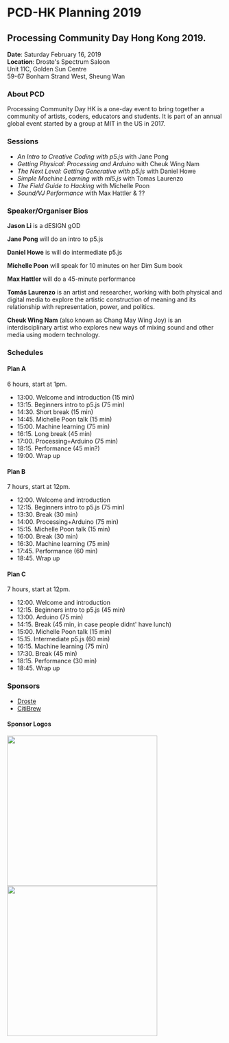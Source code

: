 # PCD-HK Planning 2019

## Processing Community Day Hong Kong 2019. 

**Date**: Saturday February 16, 2019\
**Location**: Droste's Spectrum Saloon\
Unit 11C, Golden Sun Centre\
59-67 Bonham Strand West, Sheung Wan

### About PCD
Processing Community Day HK is a one-day event to bring together a community of artists, coders, educators and students. It is part of an annual global event started by a group at MIT in the US in 2017.

### Sessions
- _An Intro to Creative Coding with p5.js_ with Jane Pong
- _Getting Physical: Processing and Arduino_ with Cheuk Wing Nam
- _The Next Level: Getting Generative with p5.js_ with Daniel Howe
- _Simple Machine Learning with ml5.js_ with Tomas Laurenzo
- _The Field Guide to Hacking_ with Michelle Poon
- _Sound/VJ Performance_ with Max Hattler & ??

### Speaker/Organiser Bios

**Jason Li** is a dESIGN gOD

**Jane Pong** will do an intro to p5.js 

**Daniel Howe** is will do intermediate p5.js

**Michelle Poon** will speak for 10 minutes on her Dim Sum book

**Max Hattler** will do a 45-minute performance

**Tomás Laurenzo** is an artist and researcher, working with both physical and digital media to explore the artistic construction of meaning and its relationship with representation, power, and politics.

**Cheuk Wing Nam** (also known as Chang May Wing Joy) is an interdisciplinary artist who explores new ways of mixing sound and other media using modern technology.

### Schedules

#### Plan A
6 hours, start at 1pm. 
- 13:00. Welcome and introduction (15 min)
- 13:15. Beginners intro to p5.js (75 min)
- 14:30. Short break (15 min)
- 14:45. Michelle Poon talk (15 min)
- 15:00. Machine learning (75 min)
- 16:15. Long break (45 min)
- 17:00. Processing+Arduino (75 min)
- 18:15. Performance (45 min?)
- 19:00. Wrap up

#### Plan B
7 hours, start at 12pm.
- 12:00. Welcome and introduction
- 12:15. Beginners intro to p5.js (75 min)
- 13:30. Break (30 min)
- 14:00. Processing+Arduino (75 min)
- 15:15. Michelle Poon talk (15 min)
- 16:00. Break (30 min)
- 16:30. Machine learning (75 min)
- 17:45. Performance (60 min)
- 18:45. Wrap up

#### Plan C
7 hours, start at 12pm.
- 12:00. Welcome and introduction
- 12:15. Beginners intro to p5.js (45 min)
- 13:00. Arduino (75 min)
- 14:15. Break (45 min, in case people didnt' have lunch)
- 15:00. Michelle Poon talk (15 min)
- 15.15. Intermediate p5.js (60 min)
- 16:15. Machine learning (75 min)
- 17:30. Break (45 min)
- 18:15. Performance (30 min)
- 18:45. Wrap up


### Sponsors
- [Droste](http://droste.hk/)
- [CitiBrew](https://www.facebook.com/citibrewhk/)

#### Sponsor Logos

<div align="left">
  <a href="http://droste.hk/">
    <img src="http://droste.hk/img/logo/droste_logo.png" width="350px"/><br>
    <img src="http://rednoise.org/ftp/droste.jpg" width="350px"/>
  </a>
</div>

